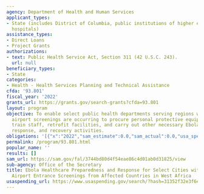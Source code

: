 ```yaml
---
agency: Department of Health and Human Services
applicant_types:
- State (includes District of Columbia, public institutions of higher education and
  hospitals)
assistance_types:
- Direct Loans
- Project Grants
authorizations:
- text: Public Health Service Act, Section 311 (42 U.S.C. 243).
  url: null
beneficiary_types:
- State
categories:
- Health - Health Services Planning and Technical Assistance
cfda: '93.801'
fiscal_year: '2022'
grants_url: https://grants.gov/search-grants?cfda=93.801
layout: program
objective: To enable select public health departments serving regions where enhanced
  airport screenings are occurring to procure personal protective equipment and supplies,
  train staff, retrofit facilities, and carry out other necessary Ebola-specific preparedness,
  response, and recovery activities.
obligations: '[{"x":"2022","sam_estimate":0.0,"sam_actual":0.0,"usa_spending_actual":-43256.15},{"x":"2023","sam_estimate":0.0,"sam_actual":0.0,"usa_spending_actual":0.0},{"x":"2024","sam_estimate":0.0,"sam_actual":0.0,"usa_spending_actual":0.0}]'
permalink: /program/93.801.html
popular_name: ''
results: []
sam_url: https://sam.gov/fal/3744bd80d4f54eae86c4d01ab0d31825/view
sub-agency: Office of the Secretary
title: Ebola Healthcare Preparedness and Response for Select Cities with Enhanced
  Airport Entrance Screenings from Affected Countries in West Africa
usaspending_url: https://www.usaspending.gov/search/?hash=31352f32e3f6efcf8a36d0d4357eaa24
---
```

